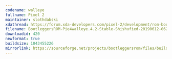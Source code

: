 ```yaml
---
codename: walleye
fullname: Pixel 2
maintainer: slothdabski
xdathread: https://forum.xda-developers.com/pixel-2/development/rom-bootleggersrom-4-0-stable-t3884138
filename: BootleggersROM-Pie4walleye.4.2-Stable-Shishufied-20190612-062132.zip
downloadid: 420
newformat: true
buildsize: 1043455226
mirrorlink: https://sourceforge.net/projects/bootleggersrom/files/builds/walleye/
---
```

